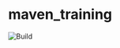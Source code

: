 # maven_training
![Build](https://github.com/GaZotann/maven_training/actions/workflows/build.yml/badge.svg)